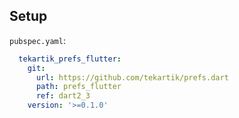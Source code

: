 ## Setup

`pubspec.yaml`:

```yaml
  tekartik_prefs_flutter:
    git:
      url: https://github.com/tekartik/prefs.dart
      path: prefs_flutter
      ref: dart2_3
    version: '>=0.1.0'
```

